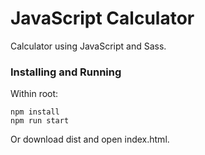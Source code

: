 # JavaScript Calculator

Calculator using JavaScript and Sass.

### Installing and Running

Within root:

```
npm install
npm run start
```

Or download dist and open index.html.
